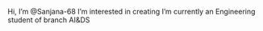 Hi, I’m @Sanjana-68
 I’m interested in creating 
 I’m currently an Engineering student of branch AI&DS
 
<!---
Sanjana-68/Sanjana-68 is a ✨ special ✨ repository because its `README.md` (this file) appears on your GitHub profile.
You can click the Preview link to take a look at your changes.
--->
